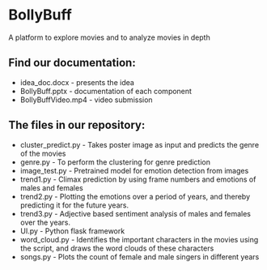 # BollyBuff

A platform to explore movies and to analyze movies in depth

## Find our documentation:
 - idea_doc.docx - presents the idea
 - BollyBuff.pptx - documentation of each component
 - BollyBuffVideo.mp4 - video submission
 
## The files in our repository:
 - cluster_predict.py - Takes poster image as input and predicts the genre of the movies
 - genre.py - To perform the clustering for genre prediction
 - image_test.py - Pretrained model for emotion detection from images
 - trend1.py - Climax prediction by using frame numbers and emotions of males and females
 - trend2.py - Plotting the emotions over a period of years, and thereby predicting it for the future years.
 - trend3.py - Adjective based sentiment analysis of males and females over the years.
 - UI.py - Python flask framework
 - word_cloud.py - Identifies the important characters in the movies using the script, and draws the word clouds of these characters
 - songs.py - Plots the count of female and male singers in different years